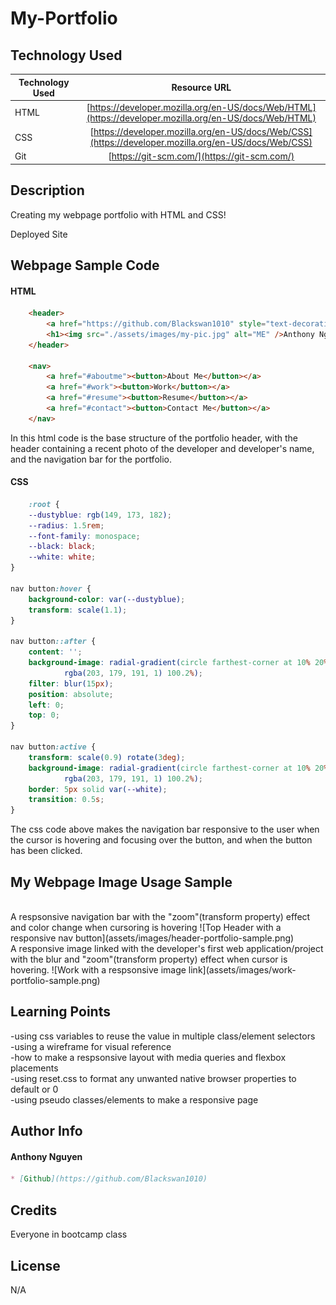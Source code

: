 # My-Portfolio

## Technology Used

| Technology Used         | Resource URL           | 
| ------------- |:-------------:| 
| HTML    | [https://developer.mozilla.org/en-US/docs/Web/HTML](https://developer.mozilla.org/en-US/docs/Web/HTML) | 
| CSS     | [https://developer.mozilla.org/en-US/docs/Web/CSS](https://developer.mozilla.org/en-US/docs/Web/CSS)      |   
| Git | [https://git-scm.com/](https://git-scm.com/)     | 

## Description

Creating my webpage portfolio with HTML and CSS!

Deployed Site []()

## Webpage Sample Code

#### HTML

```html
    <header>
        <a href="https://github.com/Blackswan1010" style="text-decoration: none;">
        <h1><img src="./assets/images/my-pic.jpg" alt="ME" />Anthony Nguyen</h1></a>
    </header>

    <nav>
        <a href="#aboutme"><button>About Me</button></a>
        <a href="#work"><button>Work</button></a>
        <a href="#resume"><button>Resume</button></a>
        <a href="#contact"><button>Contact Me</button></a>
    </nav>
```

In this html code is the base structure of the portfolio header, with the header containing a recent photo of the developer and developer's name, and the navigation bar for the portfolio.

#### CSS
```css
    :root {
    --dustyblue: rgb(149, 173, 182);
    --radius: 1.5rem;
    --font-family: monospace;
    --black: black;
    --white: white;
}

nav button:hover {
    background-color: var(--dustyblue);
    transform: scale(1.1);
}

nav button::after {
    content: '';
    background-image: radial-gradient(circle farthest-corner at 10% 20%, rgba(167, 206, 203, 1) 17.8%,
            rgba(203, 179, 191, 1) 100.2%);
    filter: blur(15px);
    position: absolute;
    left: 0;
    top: 0;
}

nav button:active {
    transform: scale(0.9) rotate(3deg);
    background-image: radial-gradient(circle farthest-corner at 10% 20%, rgba(167, 206, 203, 1) 17.8%,
            rgba(203, 179, 191, 1) 100.2%);
    border: 5px solid var(--white);
    transition: 0.5s;
}

```
The css code above makes the navigation bar responsive to the user when the cursor is hovering and focusing over the button, and when the button has been clicked.


## My Webpage Image Usage Sample
<br/>
A respsonsive navigation bar with the "zoom"(transform property) effect and color change when cursoring is hovering
![Top Header with a responsive nav button](assets/images/header-portfolio-sample.png)
<br/>
A responsive image linked with the developer's first web application/project with the blur and "zoom"(transform property) effect when cursor is hovering.
![Work with a respsonsive image link](assets/images/work-portfolio-sample.png)
<br/>


## Learning Points

-using css variables to reuse the value in multiple class/element selectors
<br/>
-using a wireframe for visual reference
<br/>
-how to make a respsonsive layout with media queries and flexbox placements
<br/>
-using reset.css to format any unwanted native browser properties to default or 0
<br/>
-using pseudo classes/elements to make a responsive page

## Author Info

#### Anthony Nguyen
```md
* [Github](https://github.com/Blackswan1010)
```

## Credits

Everyone in bootcamp class

## License

N/A